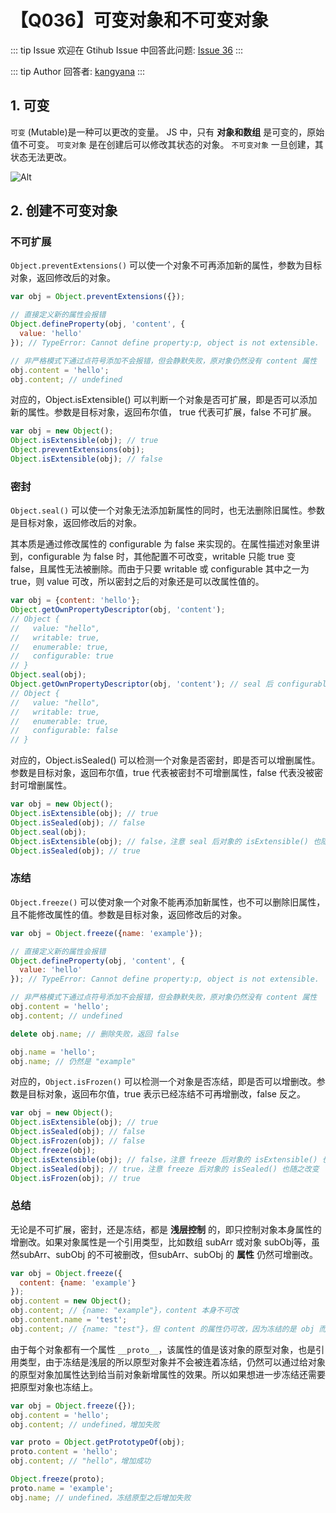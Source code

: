 # 【Q036】可变对象和不可变对象


::: tip Issue
欢迎在 Gtihub Issue 中回答此问题: [Issue 36](https://github.com/kangyana/daily-question/issues/36)
:::

::: tip Author
回答者: [kangyana](https://github.com/kangyana)
:::
## 1. 可变
`可变` (Mutable)是一种可以更改的变量。 JS 中，只有 **对象和数组** 是可变的，原始值不可变。
`可变对象` 是在创建后可以修改其状态的对象。
`不可变对象` 一旦创建，其状态无法更改。

![Alt](https://img-blog.csdnimg.cn/b847f40a83c04cf3b7e1b58bc58a6acf.png)

## 2. 创建不可变对象

### 不可扩展
`Object.preventExtensions()` 可以使一个对象不可再添加新的属性，参数为目标对象，返回修改后的对象。
```javascript
var obj = Object.preventExtensions({});

// 直接定义新的属性会报错
Object.defineProperty(obj, 'content', {
  value: 'hello'
}); // TypeError: Cannot define property:p, object is not extensible.

// 非严格模式下通过点符号添加不会报错，但会静默失败，原对象仍然没有 content 属性
obj.content = 'hello';
obj.content; // undefined
```

对应的，Object.isExtensible() 可以判断一个对象是否可扩展，即是否可以添加新的属性。参数是目标对象，返回布尔值， true 代表可扩展，false 不可扩展。
```javascript
var obj = new Object();
Object.isExtensible(obj); // true
Object.preventExtensions(obj);
Object.isExtensible(obj); // false
```

### 密封
`Object.seal()` 可以使一个对象无法添加新属性的同时，也无法删除旧属性。参数是目标对象，返回修改后的对象。

其本质是通过修改属性的 configurable 为 false 来实现的。在属性描述对象里讲到，configurable 为 false 时，其他配置不可改变，writable 只能 true 变 false，且属性无法被删除。而由于只要 writable 或 configurable 其中之一为 true，则 value 可改，所以密封之后的对象还是可以改属性值的。
```javascript
var obj = {content: 'hello'};
Object.getOwnPropertyDescriptor(obj, 'content');
// Object {
//   value: "hello",
//   writable: true,
//   enumerable: true,
//   configurable: true
// }
Object.seal(obj);
Object.getOwnPropertyDescriptor(obj, 'content'); // seal 后 configurable 变为 false
// Object {
//   value: "hello",
//   writable: true,
//   enumerable: true,
//   configurable: false
// }
```

对应的，Object.isSealed() 可以检测一个对象是否密封，即是否可以增删属性。参数是目标对象，返回布尔值，true 代表被密封不可增删属性，false 代表没被密封可增删属性。
```javascript
var obj = new Object();
Object.isExtensible(obj); // true
Object.isSealed(obj); // false
Object.seal(obj);
Object.isExtensible(obj); // false，注意 seal 后对象的 isExtensible() 也随之改变
Object.isSealed(obj); // true
```

### 冻结
`Object.freeze()` 可以使对象一个对象不能再添加新属性，也不可以删除旧属性，且不能修改属性的值。参数是目标对象，返回修改后的对象。
```javascript
var obj = Object.freeze({name: 'example'});

// 直接定义新的属性会报错
Object.defineProperty(obj, 'content', {
  value: 'hello'
}); // TypeError: Cannot define property:p, object is not extensible.

// 非严格模式下通过点符号添加不会报错，但会静默失败，原对象仍然没有 content 属性
obj.content = 'hello';
obj.content; // undefined

delete obj.name; // 删除失败，返回 false

obj.name = 'hello';
obj.name; // 仍然是 "example"
```

对应的，`Object.isFrozen()` 可以检测一个对象是否冻结，即是否可以增删改。参数是目标对象，返回布尔值，true 表示已经冻结不可再增删改，false 反之。
```javascript
var obj = new Object();
Object.isExtensible(obj); // true
Object.isSealed(obj); // false
Object.isFrozen(obj); // false
Object.freeze(obj);
Object.isExtensible(obj); // false，注意 freeze 后对象的 isExtensible() 也随之改变
Object.isSealed(obj); // true，注意 freeze 后对象的 isSealed() 也随之改变
Object.isFrozen(obj); // true
```

### 总结
无论是不可扩展，密封，还是冻结，都是 **浅层控制** 的，即只控制对象本身属性的增删改。如果对象属性是一个引用类型，比如数组 subArr 或对象 subObj等，虽然subArr、subObj 的不可被删改，但subArr、subObj 的 **属性** 仍然可增删改。
```javascript
var obj = Object.freeze({
  content: {name: 'example'}
});
obj.content = new Object();
obj.content; // {name: "example"}，content 本身不可改
obj.content.name = 'test';
obj.content; // {name: "test"}，但 content 的属性仍可改，因为冻结的是 obj 而不是 obj.content
```

由于每个对象都有一个属性 `__proto__`，该属性的值是该对象的原型对象，也是引用类型，由于冻结是浅层的所以原型对象并不会被连着冻结，仍然可以通过给对象的原型对象加属性达到给当前对象新增属性的效果。所以如果想进一步冻结还需要把原型对象也冻结上。
```javascript
var obj = Object.freeze({});
obj.content = 'hello';
obj.content; // undefined，增加失败

var proto = Object.getPrototypeOf(obj);
proto.content = 'hello';
obj.content; // "hello"，增加成功

Object.freeze(proto);
proto.name = 'example';
obj.name; // undefined，冻结原型之后增加失败
```


